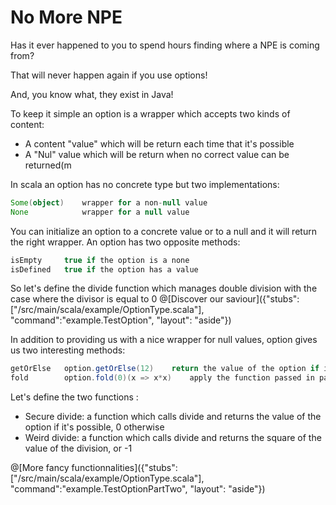 # No More NPE

Has it ever happened to you to spend hours finding where a NPE is coming from?

That will never happen again if you use options!

And, you know what, they exist in Java!

To keep it simple an option is a wrapper which accepts two kinds of content: 
* A content "value" which will be return each time that it's possible
* A "Nul" value which will be return when no correct value can be returned(m

In scala an option has no concrete type but two implementations:
```scala
Some(object)	wrapper for a non-null value
None			wrapper for a null value
```


You can initialize an option to a concrete value or to a null and it will return the right wrapper.
An option has two opposite methods: 
```scala
isEmpty		true if the option is a none
isDefined	true if the option has a value
```

So let's define the divide function which manages double division with the case where the divisor is equal to 0
@[Discover our saviour]({"stubs":["/src/main/scala/example/OptionType.scala"], "command":"example.TestOption", "layout": "aside"})



In addition to providing us with a nice wrapper for null values, option gives us two interesting methods:
```scala
getOrElse	option.getOrElse(12)	return the value of the option if it's defined, or a default value if it's empty
fold		option.fold(0)(x => x*x)	apply the function passed in parameter if the option is defined or a default value otherwise
```

Let's define the two functions :
* Secure divide: a function which calls divide and returns the value of the option if it's possible, 0 otherwise
* Weird divide: a function which calls divide and returns the square of the value of the division, or -1


@[More fancy functionnalities]({"stubs":["/src/main/scala/example/OptionType.scala"], "command":"example.TestOptionPartTwo", "layout": "aside"})
